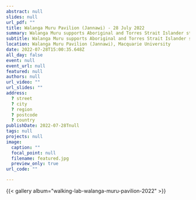 ```yaml
---
abstract: null
slides: null
url_pdf: ""
title: Walanga Muru Pavilion (Jannawi) - 28 July 2022
summary: Walanga Muru supports Aboriginal and Torres Strait Islander students at Macquarie University. The nearby Walanga Muru Pavilion provides a space to share and celebrate Aboriginal and Torres Strait Islander cultures. 
subtitle: Walanga Muru supports Aboriginal and Torres Strait Islander students at Macquarie University. The nearby Walanga Muru Pavilion provides a space to share and celebrate Aboriginal and Torres Strait Islander cultures. 
location: Walanga Muru Pavilion (Jannawi), Macquarie University
date: 2022-07-28T15:00:35.648Z
all_day: false
event: null
event_url: null
featured: null
authors: null
url_video: ""
url_slides: ""
address:
  ? street
  ? city
  ? region
  ? postcode
  ? country
publishDate: 2022-07-28Tnull
tags: null
projects: null
image:
  caption: ""
  focal_point: null
  filename: featured.jpg
  preview_only: true
url_code: ""

---
```


{{< gallery album="walking-lab-walanga-muru-pavilion-2022" >}}
